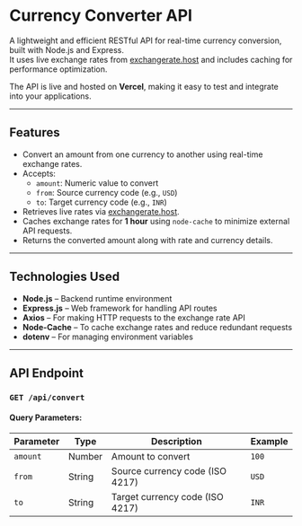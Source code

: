 # Currency Converter API

A lightweight and efficient RESTful API for real-time currency conversion, built with Node.js and Express.  
It uses live exchange rates from [exchangerate.host](https://exchangerate.host) and includes caching for performance optimization.

The API is live and hosted on **Vercel**, making it easy to test and integrate into your applications.

---

## Features

- Convert an amount from one currency to another using real-time exchange rates.
- Accepts:
  - `amount`: Numeric value to convert
  - `from`: Source currency code (e.g., `USD`)
  - `to`: Target currency code (e.g., `INR`)
- Retrieves live rates via [exchangerate.host](https://exchangerate.host).
- Caches exchange rates for **1 hour** using `node-cache` to minimize external API requests.
- Returns the converted amount along with rate and currency details.

---

## Technologies Used

- **Node.js** – Backend runtime environment
- **Express.js** – Web framework for handling API routes
- **Axios** – For making HTTP requests to the exchange rate API
- **Node-Cache** – To cache exchange rates and reduce redundant requests
- **dotenv** – For managing environment variables

---

## API Endpoint

### `GET /api/convert`

#### Query Parameters:

| Parameter | Type   | Description                          | Example         |
|-----------|--------|--------------------------------------|-----------------|
| `amount`  | Number | Amount to convert                    | `100`           |
| `from`    | String | Source currency code (ISO 4217)      | `USD`           |
| `to`      | String | Target currency code (ISO 4217)      | `INR`           |
